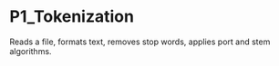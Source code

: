 # P1_Tokenization

Reads a file, formats text, removes stop words, applies port and stem algorithms. 
